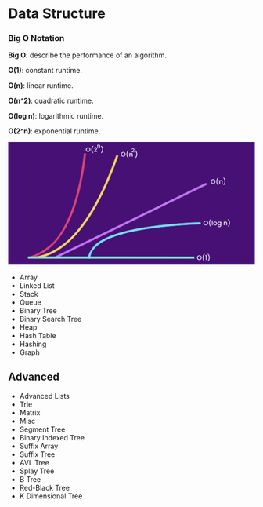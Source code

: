 # Data Structure

### Big O Notation

**Big O**: describe the performance of an algorithm.

**O(1)**: constant runtime.

**O(n)**: linear runtime.

**O(n^2)**: quadratic runtime.

**O(log n)**: logarithmic runtime.

**O(2^n)**: exponential runtime.

![](https://github.com/shamy1st/data-structure/blob/main/images/big-o.png)

* Array
* Linked List
* Stack
* Queue
* Binary Tree
* Binary Search Tree
* Heap
* Hash Table
* Hashing
* Graph

## Advanced
* Advanced Lists
* Trie
* Matrix
* Misc
* Segment Tree
* Binary Indexed Tree
* Suffix Array
* Suffix Tree
* AVL Tree
* Splay Tree
* B Tree
* Red-Black Tree
* K Dimensional Tree
